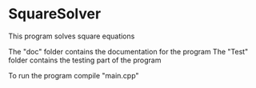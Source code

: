 # SquareSolver
This program solves square equations

The "doc" folder contains the documentation for the program
The "Test" folder contains the testing part of the program

To run the program compile "main.cpp"
